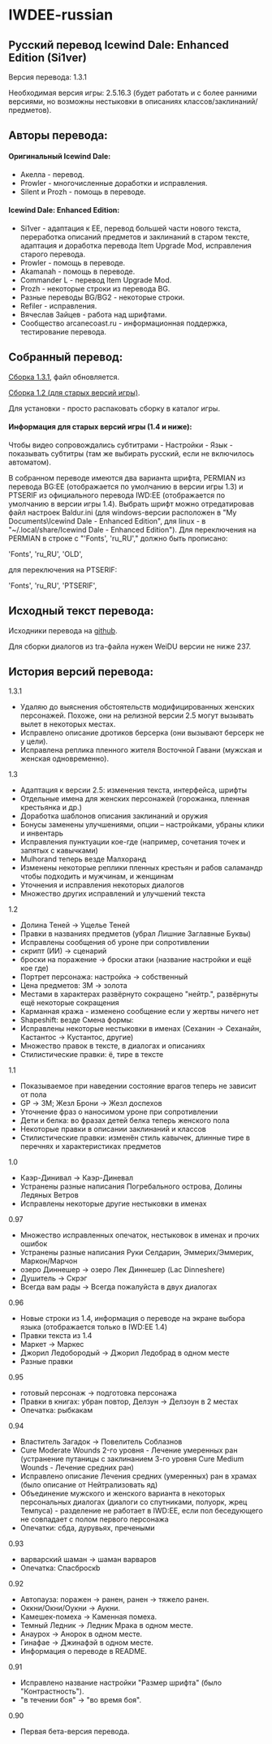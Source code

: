 IWDEE-russian
=============

Русский перевод Icewind Dale: Enhanced Edition (Si1ver)
-------------------------------------------------------
Версия перевода: 1.3.1

Необходимая версия игры: 2.5.16.3 (будет работать и с более ранними версиями, но возможны нестыковки в описаниях классов/заклинаний/предметов).

Авторы перевода:
----------------

#### Оригинальный Icewind Dale:

* Акелла - перевод.
* Prowler - многочисленные доработки и исправления.
* Silent и Prozh - помощь в переводе.

#### Icewind Dale: Enhanced Edition:

* Si1ver - адаптация к EE, перевод большей части нового текста, переработка описаний предметов и заклинаний в старом тексте, адаптация и доработка перевода Item Upgrade Mod, исправления старого перевода.
* Prowler - помощь в переводе.
* Akamanah - помощь в переводе.
* Commander L - перевод Item Upgrade Mod.
* Prozh - некоторые строки из перевода BG.
* Разные переводы BG/BG2 - некоторые строки.
* Refiler - исправления.
* Вячеслав Зайцев - работа над шрифтами.
* Сообщество arcanecoast.ru - информационная поддержка, тестирование перевода.

Собранный перевод:
------------------

[Сборка 1.3.1](https://yadi.sk/d/7bniyRuu3T6Rr6), файл обновляется.

[Сборка 1.2 (для старых версий игры)](https://yadi.sk/d/7t1XLfYQcajNk).

Для установки - просто распаковать сборку в каталог игры.

#### Информация для старых версий игры (1.4 и ниже):

Чтобы видео сопровождались субтитрами - Настройки - Язык - показывать субтитры (там же выбирать русский, если не включилось автоматом).

В собранном переводе имеются два варианта шрифта, PERMIAN из перевода BG:EE (отображается по умолчанию в версии игры 1.3) и PTSERIF из официального перевода IWD:EE (отображается по умолчанию в версии игры 1.4).
Выбрать шрифт можно отредатировав файл настроек Baldur.ini (для windows-версии расположен в "My Documents\Icewind Dale - Enhanced Edition", для linux - в "~/.local/share/Icewind Dale - Enhanced Edition"). Для переключения на PERMIAN в строке с "'Fonts', 'ru_RU'," должно быть прописано:

'Fonts',	'ru_RU',	'OLD',

для переключения на PTSERIF:

'Fonts',	'ru_RU',	'PTSERIF',

Исходный текст перевода:
------------------------

Исходники перевода на [github](https://github.com/EugVV/IWDEE-russian).

Для сборки диалогов из tra-файла нужен WeiDU версии не ниже 237.

История версий перевода:
------------------------

1.3.1
- Удаляю до выяснения обстоятельств модифицированных женских персонажей. Похоже, они на релизной версии 2.5 могут вызывать вылет в некоторых местах.
- Исправлено описание дротиков берсерка (они вызывают берсерк не у цели).
- Исправлена реплика пленного жителя Восточной Гавани (мужская и женская одновременно).

1.3
- Адаптация к версии 2.5: изменения текста, интерфейса, шрифты
- Отдельные имена для женских персонажей (горожанка, пленная крестьянка и др.)
- Доработка шаблонов описания заклинаний и оружия
- Бонусы заменены улучшениями, опции – настройками, убраны клики и инвентарь
- Исправления пунктуации кое-где (например, сочетания точек и запятых с кавычками)
- Mulhorand теперь везде Малхоранд
- Изменены некоторые реплики пленных крестьян и рабов саламандр чтобы подходить и мужчинам, и женщинам
- Уточнения и исправления некоторых диалогов
- Множество других исправлений и улучшений текста

1.2
- Долина Теней -> Ущелье Теней
- Правки в названиях предметов (убрал Лишние Заглавные Буквы)
- Исправлены сообщения об уроне при сопротивлении
- скрипт (ИИ) -> сценарий
- броски на поражение -> броски атаки (название настройки и ещё кое где)
- Портрет персонажа: настройка -> собственный
- Цена предметов: ЗМ -> золота
- Местами в характерах развёрнуто сокращено "нейтр.", развёрнуты ещё некоторые сокращения
- Карманная кража - изменено сообщение если у жертвы ничего нет
- Shapeshift: везде Смена формы:
- Исправлены некоторые нестыковки в именах (Сеханин -> Сеханайн, Кастантос -> Кустантос, другие)
- Множество правок в тексте, в диалогах и описаниях
- Стилистические правки: ё, тире в тексте

1.1
- Показываемое при наведении состояние врагов теперь не зависит от пола
- GP -> ЗМ; Жезл Брони -> Жезл доспехов
- Уточнение фраз о наносимом уроне при сопротивлении
- Дети и белка: во фразах детей белка теперь женского пола
- Некоторые правки в описании заклинаний и классов
- Стилистические правки: изменён стиль кавычек, длинные тире в перечнях и характеристиках предметов

1.0
- Каэр-Динивал -> Каэр-Диневал
- Устранены разные написания Погребального острова, Долины Ледяных Ветров
- Исправлены некоторые другие нестыковки в именах

0.97
- Множество исправленных опечаток, нестыковок в именах и прочих ошибок
- Устранены разные написания Руки Селдарин, Эммерих/Эммерик, Маркон/Марчон
- озеро Диннешер -> озеро Лек Диннешер (Lac Dinneshere)
- Душитель -> Скрэг
- Всегда вам рады -> Всегда пожалуйста в двух диалогах

0.96
- Новые строки из 1.4, информация о переводе на экране выбора языка (отображается только в IWD:EE 1.4)
- Правки текста из 1.4
- Маркет -> Маркес
- Джорил Ледобородый -> Джорил Ледобрад в одном месте
- Разные правки

0.95
- готовый персонаж -> подготовка персонажа
- Правки в книгах: убран повтор, Делзун -> Делзоун в 2 местах
- Опечатка: рыбкакам

0.94
- Властитель Загадок -> Повелитель Соблазнов
- Cure Moderate Wounds 2-го уровня - Лечение умеренных ран (устранение путаницы с заклинанием 3-го уровня Cure Medium Wounds - Лечение средних ран)
- Исправлено описание Лечения средних (умеренных) ран в храмах (было описание от Нейтрализовать яд)
- Объединение мужского и женского варианта в некоторых персональных диалогах (диалоги со спутниками, полуорк, жрец Темпуса) - разделение не работает в IWD:EE, если пол беседующего не совпадает с полом первого персонажа
- Опечатки: сбда, дурувьях, пречеными

0.93
- варварский шаман -> шаман варваров
- Опечатка: Спасброскb

0.92
- Автопауза: поражен -> ранен, ранен -> тяжело ранен.
- Оккни/Окни/Оукни -> Аукни.
- Камешек-помеха -> Каменная помеха.
- Темный Ледник -> Ледник Мрака в одном месте.
- Анаурох -> Анорок в одном месте.
- Гинафае -> Джинафэй в одном месте.
- Информация о переводе в README.

0.91
- Исправлено название настройки "Размер шрифта" (было "Контрастность").
- "в течении боя" -> "во время боя".

0.90
- Первая бета-версия перевода.
